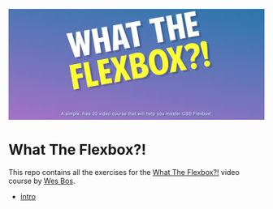 ![Flexbox](/flexbox.png)
# What The Flexbox?!

This repo contains all the exercises for the [What The Flexbox?!](https://flexbox.io) video course by [Wes Bos](https://github.com/wesbos).

* [intro](https://eneax.github.io/learn-flexbox/intro)
